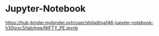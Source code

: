 # Jupyter-Notebook

https://hub-binder.mybinder.ovh/user/shiladitya146-jupyter-notebook-h30jzxc3/lab/tree/NIFTY_PE.ipynb
